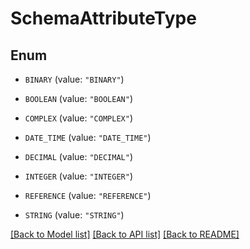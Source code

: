 # SchemaAttributeType

## Enum


* `BINARY` (value: `"BINARY"`)

* `BOOLEAN` (value: `"BOOLEAN"`)

* `COMPLEX` (value: `"COMPLEX"`)

* `DATE_TIME` (value: `"DATE_TIME"`)

* `DECIMAL` (value: `"DECIMAL"`)

* `INTEGER` (value: `"INTEGER"`)

* `REFERENCE` (value: `"REFERENCE"`)

* `STRING` (value: `"STRING"`)


[[Back to Model list]](../README.md#documentation-for-models) [[Back to API list]](../README.md#documentation-for-api-endpoints) [[Back to README]](../README.md)


